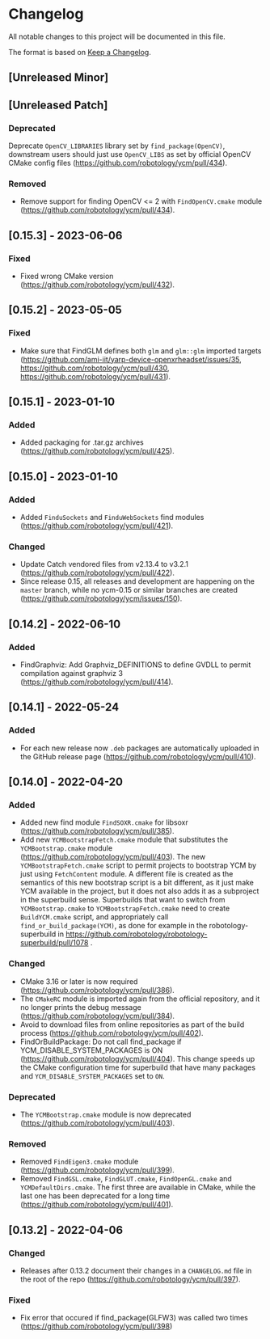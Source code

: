 # Changelog

All notable changes to this project will be documented in this file.

The format is based on [Keep a Changelog](https://keepachangelog.com/en/1.0.0/).

## [Unreleased Minor]

## [Unreleased Patch]

### Deprecated

Deprecate `OpenCV_LIBRARIES` library set by `find_package(OpenCV)`, downstream users should just use `OpenCV_LIBS` as set by official OpenCV CMake config files (https://github.com/robotology/ycm/pull/434).

### Removed

* Remove support for finding OpenCV <= 2 with `FindOpenCV.cmake` module (https://github.com/robotology/ycm/pull/434).

## [0.15.3] - 2023-06-06

### Fixed

* Fixed wrong CMake version (https://github.com/robotology/ycm/pull/432).

## [0.15.2] - 2023-05-05

### Fixed

* Make sure that FindGLM defines both `glm` and `glm::glm` imported targets (https://github.com/ami-iit/yarp-device-openxrheadset/issues/35, https://github.com/robotology/ycm/pull/430, https://github.com/robotology/ycm/pull/431).

## [0.15.1] - 2023-01-10

### Added

* Added packaging for .tar.gz archives (https://github.com/robotology/ycm/pull/425).


## [0.15.0] - 2023-01-10

### Added

* Added `FinduSockets` and `FinduWebSockets` find modules  (https://github.com/robotology/ycm/pull/421). 

### Changed

* Update Catch vendored files from v2.13.4 to v3.2.1 (https://github.com/robotology/ycm/pull/422).
* Since release 0.15, all releases and development are happening on the `master` branch, while no ycm-0.15 or similar branches are created (https://github.com/robotology/ycm/issues/150). 

## [0.14.2] - 2022-06-10

### Added

* FindGraphviz: Add Graphviz_DEFINITIONS to define GVDLL to permit compilation against graphviz 3 (https://github.com/robotology/ycm/pull/414).

## [0.14.1] - 2022-05-24

### Added
* For each new release now `.deb` packages are automatically uploaded in the GitHub release page (https://github.com/robotology/ycm/pull/410).

## [0.14.0] - 2022-04-20

### Added
* Added new find module `FindSOXR.cmake` for libsoxr (https://github.com/robotology/ycm/pull/385).
* Add new `YCMBootstrapFetch.cmake` module that substitutes the `YCMBootstrap.cmake` module (https://github.com/robotology/ycm/pull/403). The new `YCMBootstrapFetch.cmake` script to permit projects to bootstrap YCM by just using `FetchContent` module. A different file is created as the semantics of this new bootstrap script is a bit different, as it just make YCM available in the project, but it does not also adds it as a subproject in the superbuild sense. Superbuilds that want to switch from `YCMBootstrap.cmake` to `YCMBootstrapFetch.cmake` need to create `BuildYCM.cmake` script, and appropriately call `find_or_build_package(YCM)`, as done for example in the robotology-superbuild in https://github.com/robotology/robotology-superbuild/pull/1078 .

### Changed
* CMake 3.16 or later is now required (https://github.com/robotology/ycm/pull/386).
* The `CMakeRC` module is imported again from the official repository, and it no longer prints the debug message (https://github.com/robotology/ycm/pull/384).
* Avoid to download files from online repositories as part of the build process (https://github.com/robotology/ycm/pull/402).
* FindOrBuildPackage: Do not call find_package if YCM_DISABLE_SYSTEM_PACKAGES is ON (https://github.com/robotology/ycm/pull/404). This change speeds up the CMake configuration time for superbuild that have many packages and `YCM_DISABLE_SYSTEM_PACKAGES` set to `ON`.

### Deprecated
* The `YCMBootstrap.cmake` module is now deprecated (https://github.com/robotology/ycm/pull/403).

### Removed
* Removed `FindEigen3.cmake` module (https://github.com/robotology/ycm/pull/399).
* Removed `FindGSL.cmake`, `FindGLUT.cmake`, `FindOpenGL.cmake` and `YCMDefaultDirs.cmake`. The first three are available in CMake, while the last one has been deprecated for a long time (https://github.com/robotology/ycm/pull/401).

## [0.13.2] - 2022-04-06

### Changed
* Releases after 0.13.2 document their changes in a `CHANGELOG.md` file in the root of the repo (https://github.com/robotology/ycm/pull/397).

### Fixed
* Fix error that occured if find_package(GLFW3) was called two times (https://github.com/robotology/ycm/pull/398)

